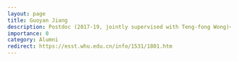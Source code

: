 ```yaml
---
layout: page
title: Guoyan Jiang
description: Postdoc (2017-19, jointly supervised with Teng-fong Wong)<br> now Professor at Wuhan University
importance: 0
category: Alumni
redirect: https://esst.whu.edu.cn/info/1531/1801.htm
---
```

